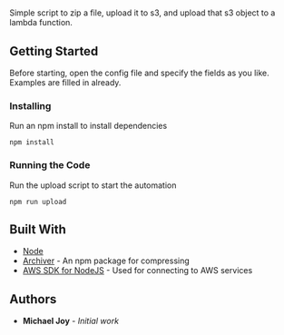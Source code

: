 #
Simple script to zip a file, upload it to s3, and upload that s3 object to a lambda function.

## Getting Started

Before starting, open the config file and specify the fields as you like. Examples are filled in already.

### Installing

Run an npm install to install dependencies

```
npm install
```

### Running the Code

Run the upload script to start the automation

```
npm run upload
```

## Built With

* [Node](https://nodejs.org/)
* [Archiver](https://www.npmjs.com/package/archiver) - An npm package for compressing
* [AWS SDK for NodeJS](https://aws.amazon.com/sdk-for-node-js/) - Used for connecting to AWS services

## Authors

* **Michael Joy** - *Initial work*
